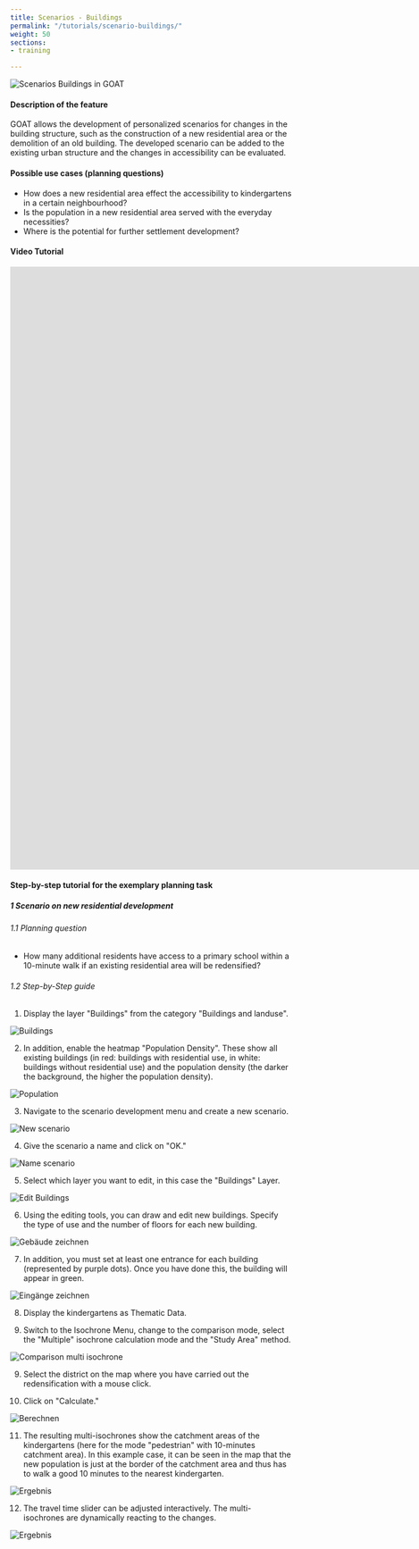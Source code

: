 ```yaml
---
title: Scenarios - Buildings
permalink: "/tutorials/scenario-buildings/"
weight: 50
sections:
- training

---
```

![Scenarios Buildings in GOAT](/images/tutorials/Tutorial_banners/scenario_building_banner.webp "Scenarios Buildings in GOAT")

#### Description of the feature

GOAT allows the development of personalized scenarios for changes in the building structure, such as the construction of a new residential area or the demolition of an old building. The developed scenario can be added to the existing urban structure and the changes in accessibility can be evaluated.

#### Possible use cases (planning questions)

* How does a new residential area effect the accessibility to kindergartens in a certain neighbourhood?
* Is the population in a new residential area served with the everyday necessities?
* Where is the potential for further settlement development?

#### Video Tutorial

<iframe class="embed-responsive-item" src="https://player.vimeo.com/video/754585702" frameborder="0" webkitallowfullscreen mozallowfullscreen allowfullscreen data-uk-responsive width="1920" height="1080"></iframe>

#### Step-by-step tutorial for the exemplary planning task

##### 1 Scenario on new residential development

###### 1.1 Planning question

* How many additional residents have access to a primary school within a 10-minute walk if an existing residential area will be redensified?

###### 1.2 Step-by-Step guide

1. Display the layer "Buildings" from the category "Buildings and landuse".

<img src="/images/tutorials/Scenario_buildings/Scenarios_buildings_1.2.1_eng.webp" alt="Buildings"/>

2. In addition, enable the heatmap "Population Density". These show all existing buildings (in red: buildings with residential use, in white: buildings without residential use) and the population density (the darker the background, the higher the population density).

<img src="/images/tutorials/Scenario_buildings/Scenarios_buildings_1.2.2_eng.webp" alt="Population"/>

3. Navigate to the scenario development menu and create a new scenario.

<img src="/images/tutorials/Scenario_buildings/Scenarios_buildings_1.2.3_eng.webp" alt="New scenario" style="max-height:280px;"/>

4. Give the scenario a name and click on "OK."

<img src="/images/tutorials/Scenario_buildings/Scenarios_buildings_1.2.4_eng.webp" alt="Name scenario" style="max-height:200px;"/>

5. Select which layer you want to edit, in this case the "Buildings" Layer.

<img src="/images/tutorials/Scenario_buildings/Scenarios_buildings_1.2.5_eng.webp" alt="Edit Buildings" style="max-height:250px;"/>

6. Using the editing tools, you can draw and edit new buildings. Specify the type of use and the number of floors for each new building. 

<img src="/images/tutorials/Scenario_buildings/Scenarios_buildings_1.2.6_eng.webp" alt="Gebäude zeichnen" />

7. In addition, you must set at least one entrance for each building (represented by purple dots). Once you have done this, the building will appear in green.
   
<img src="/images/tutorials/Scenario_buildings/Scenarios_buildings_1.2.6_green_eng.webp" alt="Eingänge zeichnen" />

8. Display the kindergartens as Thematic Data.
   
9.  Switch to the Isochrone Menu, change to the comparison mode, select the "Multiple" isochrone calculation mode and the "Study Area" method.

<img src="/images/tutorials/Scenario_buildings/Scenarios_buildings_1.2.8_eng.webp" alt="Comparison multi isochrone" style="max-height:400px;"/>

9. Select the district on the map where you have carried out the redensification with a mouse click.
    
10. Click on "Calculate."

<img src="/images/tutorials/Scenario_buildings/Scenarios_buildings_1.2.9and10_eng.webp" alt="Berechnen" style="max-height:310px;"/>

11.  The resulting multi-isochrones show the catchment areas of the kindergartens (here for the mode "pedestrian" with 10-minutes catchment area). In this example case, it can be seen in the map that the new population is just at the border of the catchment area and thus has to walk a good 10 minutes to the nearest kindergarten.

<img src="/images/tutorials/Scenario_buildings/Scenarios_buildings_1.2.11_result10min_eng.webp" alt="Ergebnis" />

12. The travel time slider can be adjusted interactively. The multi-isochrones are dynamically reacting to the changes. 

<img src="/images/tutorials/Scenario_buildings/Scenarios_buildings_1.2.11_result5min_eng.webp" alt="Ergebnis" />